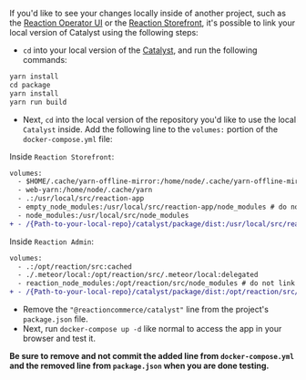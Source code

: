 If you'd like to see your changes locally inside of another project, such as the [Reaction Operator UI](https://github.com/reactioncommerce/reaction) or the [Reaction Storefront](https://github.com/reactioncommerce/reaction-next-starterkit), it's possible to link your local version of Catalyst using the following steps:

- `cd` into your local version of the [Catalyst](https://github.com/reactioncommerce/catalystt), and run the following commands:

```diff
yarn install
cd package
yarn install
yarn run build
```

- Next, `cd` into the local version of the repository you'd like to use the local `Catalyst` inside. Add the following line to the `volumes:` portion of the `docker-compose.yml` file:

Inside `Reaction Storefront`:

```diff
volumes:
  - $HOME/.cache/yarn-offline-mirror:/home/node/.cache/yarn-offline-mirror
  - web-yarn:/home/node/.cache/yarn
  - .:/usr/local/src/reaction-app
  - empty_node_modules:/usr/local/src/reaction-app/node_modules # do not link node_modules in, and persist it between dc up runs
  - node_modules:/usr/local/src/node_modules
+ - /{Path-to-your-local-repo}/catalyst/package/dist:/usr/local/src/reaction-app/node_modules/@reactioncommerce/catalyst
```

Inside `Reaction Admin`:
```diff
volumes:
  - .:/opt/reaction/src:cached
  - ./.meteor/local:/opt/reaction/src/.meteor/local:delegated
  - reaction_node_modules:/opt/reaction/src/node_modules # do not link node_modules in, and persist it between dc up runs
+ - /{Path-to-your-local-repo}/catalyst/package/dist:/opt/reaction/src/node_modules/@reactioncommerce/catalyst
```
- Remove the `"@reactioncommerce/catalyst"` line from the project's `package.json` file. 
- Next, run `docker-compose up -d` like normal to access the app in your browser and test it.

**Be sure to remove and not commit the added line from `docker-compose.yml` and the removed line from `package.json` when you are done testing.**
